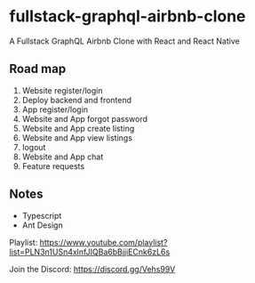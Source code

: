 # fullstack-graphql-airbnb-clone
A Fullstack GraphQL Airbnb Clone with React and React Native

## Road map

1. Website register/login
2. Deploy backend and frontend
3. App register/login
4. Website and App forgot password
5. Website and App create listing
6. Website and App view listings
7. logout
8. Website and App chat
9. Feature requests

## Notes

- Typescript
- Ant Design

Playlist: https://www.youtube.com/playlist?list=PLN3n1USn4xlnfJIQBa6bBjjiECnk6zL6s

Join the Discord: https://discord.gg/Vehs99V

